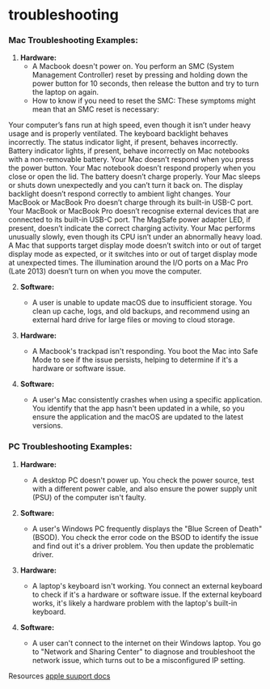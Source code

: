 # troubleshooting

### **Mac Troubleshooting Examples:**

1. **Hardware:** 
    - A Macbook doesn't power on. You perform an SMC (System Management Controller) reset by pressing and holding down the power button for 10 seconds, then release the button and try to turn the laptop on again.
    - How to know if you need to reset the SMC:
These symptoms might mean that an SMC reset is necessary:

Your computer’s fans run at high speed, even though it isn’t under heavy usage and is properly ventilated.
The keyboard backlight behaves incorrectly.
The status indicator light, if present, behaves incorrectly.
Battery indicator lights, if present, behave incorrectly on Mac notebooks with a non-removable battery.
Your Mac doesn’t respond when you press the power button.
Your Mac notebook doesn’t respond properly when you close or open the lid.
The battery doesn’t charge properly.
Your Mac sleeps or shuts down unexpectedly and you can’t turn it back on.
The display backlight doesn’t respond correctly to ambient light changes.
Your MacBook or MacBook Pro doesn’t charge through its built-in USB-C port.
Your MacBook or MacBook Pro doesn’t recognise external devices that are connected to its built-in USB-C port.
The MagSafe power adapter LED, if present, doesn’t indicate the correct charging activity.
Your Mac performs unusually slowly, even though its CPU isn’t under an abnormally heavy load.
A Mac that supports target display mode doesn’t switch into or out of target display mode as expected, or it switches into or out of target display mode at unexpected times.
The illumination around the I/O ports on a Mac Pro (Late 2013) doesn’t turn on when you move the computer.
  
2. **Software:** 
    - A user is unable to update macOS due to insufficient storage. You clean up cache, logs, and old backups, and recommend using an external hard drive for large files or moving to cloud storage.

3. **Hardware:** 
    - A Macbook's trackpad isn't responding. You boot the Mac into Safe Mode to see if the issue persists, helping to determine if it's a hardware or software issue.
  
4. **Software:** 
    - A user's Mac consistently crashes when using a specific application. You identify that the app hasn't been updated in a while, so you ensure the application and the macOS are updated to the latest versions.

### **PC Troubleshooting Examples:**

1. **Hardware:** 
    - A desktop PC doesn't power up. You check the power source, test with a different power cable, and also ensure the power supply unit (PSU) of the computer isn't faulty.

2. **Software:** 
    - A user's Windows PC frequently displays the "Blue Screen of Death" (BSOD). You check the error code on the BSOD to identify the issue and find out it's a driver problem. You then update the problematic driver.

3. **Hardware:** 
    - A laptop's keyboard isn't working. You connect an external keyboard to check if it's a hardware or software issue. If the external keyboard works, it's likely a hardware problem with the laptop's built-in keyboard.
  
4. **Software:** 
    - A user can't connect to the internet on their Windows laptop. You go to "Network and Sharing Center" to diagnose and troubleshoot the network issue, which turns out to be a misconfigured IP setting.

Resources
[apple suuport docs](https://support.apple.com/en-ca/guide/mac-help/mh29198/mac)
